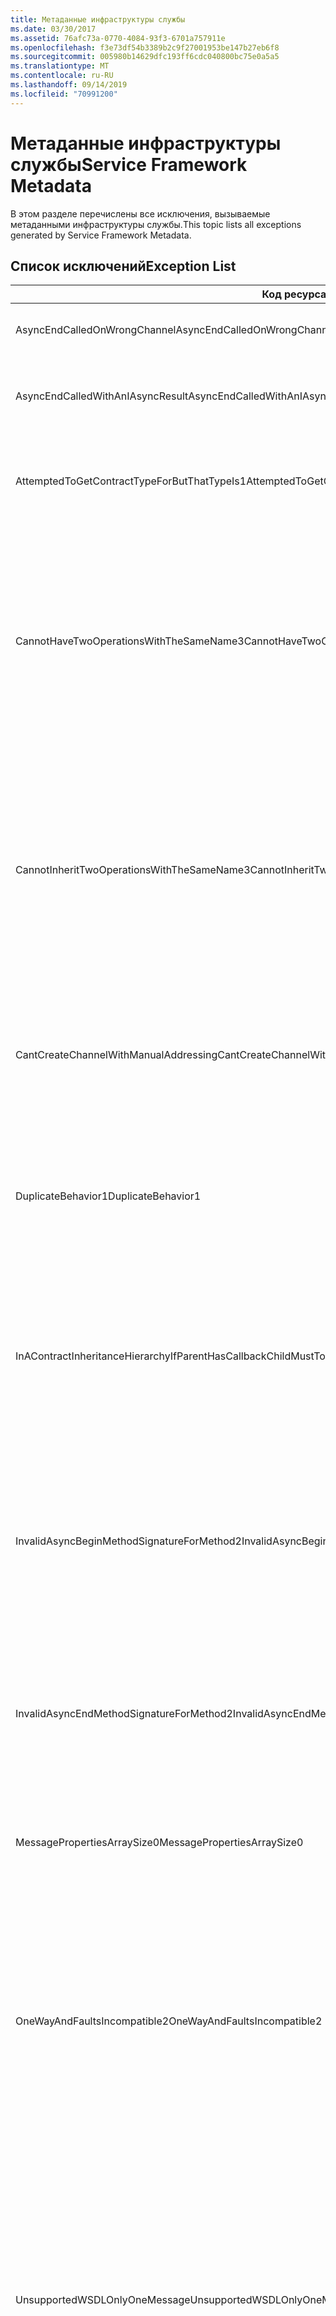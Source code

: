 ```yaml
---
title: Метаданные инфраструктуры службы
ms.date: 03/30/2017
ms.assetid: 76afc73a-0770-4084-93f3-6701a757911e
ms.openlocfilehash: f3e73df54b3389b2c9f27001953be147b27eb6f8
ms.sourcegitcommit: 005980b14629dfc193ff6cdc040800bc75e0a5a5
ms.translationtype: MT
ms.contentlocale: ru-RU
ms.lasthandoff: 09/14/2019
ms.locfileid: "70991200"
---
```

# <a name="service-framework-metadata"></a><span data-ttu-id="f656c-102">Метаданные инфраструктуры службы</span><span class="sxs-lookup"><span data-stu-id="f656c-102">Service Framework Metadata</span></span>
<span data-ttu-id="f656c-103">В этом разделе перечислены все исключения, вызываемые метаданными инфраструктуры службы.</span><span class="sxs-lookup"><span data-stu-id="f656c-103">This topic lists all exceptions generated by Service Framework Metadata.</span></span>  
  
## <a name="exception-list"></a><span data-ttu-id="f656c-104">Список исключений</span><span class="sxs-lookup"><span data-stu-id="f656c-104">Exception List</span></span>  
  
|<span data-ttu-id="f656c-105">Код ресурса</span><span class="sxs-lookup"><span data-stu-id="f656c-105">Resource Code</span></span>|<span data-ttu-id="f656c-106">Строка ресурса</span><span class="sxs-lookup"><span data-stu-id="f656c-106">Resource String</span></span>|  
|-------------------|---------------------|  
|<span data-ttu-id="f656c-107">AsyncEndCalledOnWrongChannel</span><span class="sxs-lookup"><span data-stu-id="f656c-107">AsyncEndCalledOnWrongChannel</span></span>|<span data-ttu-id="f656c-108">Асинхронный метод End вызван для неправильного канала.</span><span class="sxs-lookup"><span data-stu-id="f656c-108">An asynchronous End was called on the wrong channel.</span></span>|  
|<span data-ttu-id="f656c-109">AsyncEndCalledWithAnIAsyncResult</span><span class="sxs-lookup"><span data-stu-id="f656c-109">AsyncEndCalledWithAnIAsyncResult</span></span>|<span data-ttu-id="f656c-110">Асинхронный метод End вызван с использованием IAsyncResult из другого метода Begin.</span><span class="sxs-lookup"><span data-stu-id="f656c-110">An asynchronous End was called with an IAsyncResult from a different Begin method.</span></span>|  
|<span data-ttu-id="f656c-111">AttemptedToGetContractTypeForButThatTypeIs1</span><span class="sxs-lookup"><span data-stu-id="f656c-111">AttemptedToGetContractTypeForButThatTypeIs1</span></span>|<span data-ttu-id="f656c-112">Попытка получить тип контракта для указанного.</span><span class="sxs-lookup"><span data-stu-id="f656c-112">Attempted to get contract type for the specified.</span></span> <span data-ttu-id="f656c-113">Тип не является ServiceContract и не наследует ServiceContract.</span><span class="sxs-lookup"><span data-stu-id="f656c-113">The type is not a ServiceContract and it does not inherit a ServiceContract.</span></span>|  
|<span data-ttu-id="f656c-114">CannotHaveTwoOperationsWithTheSameName3</span><span class="sxs-lookup"><span data-stu-id="f656c-114">CannotHaveTwoOperationsWithTheSameName3</span></span>|<span data-ttu-id="f656c-115">В одном контракте не допускается иметь две операции с одинаковым именем.</span><span class="sxs-lookup"><span data-stu-id="f656c-115">Cannot have two operations in the same contract with the same name.</span></span> <span data-ttu-id="f656c-116">Указанные методы в указанном типе нарушают это правило.</span><span class="sxs-lookup"><span data-stu-id="f656c-116">The specified methods in the specified type violate this rule.</span></span> <span data-ttu-id="f656c-117">Измените имя одной из операций путем изменения имени метода или с помощью свойства Name атрибута OperationContractAttribute.</span><span class="sxs-lookup"><span data-stu-id="f656c-117">Change the name of one of the operations by changing the method name or by using the Name property of OperationContractAttribute.</span></span>|  
|<span data-ttu-id="f656c-118">CannotInheritTwoOperationsWithTheSameName3</span><span class="sxs-lookup"><span data-stu-id="f656c-118">CannotInheritTwoOperationsWithTheSameName3</span></span>|<span data-ttu-id="f656c-119">Нельзя наследовать две различные операции с одинаковым именем.</span><span class="sxs-lookup"><span data-stu-id="f656c-119">Cannot inherit two different operations with the same name.</span></span> <span data-ttu-id="f656c-120">Указанная операция из указанных контрактов нарушает это правило.</span><span class="sxs-lookup"><span data-stu-id="f656c-120">The specified operation from the specified contracts violate this rule.</span></span> <span data-ttu-id="f656c-121">Измените имя одной из операций путем изменения имени метода или с помощью свойства Name атрибута OperationContractAttribute.</span><span class="sxs-lookup"><span data-stu-id="f656c-121">Change the name of one of the operations by changing the method name or by using the Name property of OperationContractAttribute.</span></span>|  
|<span data-ttu-id="f656c-122">CantCreateChannelWithManualAddressing</span><span class="sxs-lookup"><span data-stu-id="f656c-122">CantCreateChannelWithManualAddressing</span></span>|<span data-ttu-id="f656c-123">Не удается создать канал для контракта, который требует запрос-ответ и привязку с ручной адресацией, но поддерживает только дуплексную связь.</span><span class="sxs-lookup"><span data-stu-id="f656c-123">Cannot create a channel for a contract that requires a request/reply and a binding that requires manual addressing but only supports duplex communication.</span></span>|  
|<span data-ttu-id="f656c-124">DuplicateBehavior1</span><span class="sxs-lookup"><span data-stu-id="f656c-124">DuplicateBehavior1</span></span>|<span data-ttu-id="f656c-125">Не удается добавить значение в коллекцию.</span><span class="sxs-lookup"><span data-stu-id="f656c-125">The value cannot be added to the collection.</span></span> <span data-ttu-id="f656c-126">Коллекция уже содержит объект этого типа.</span><span class="sxs-lookup"><span data-stu-id="f656c-126">The collection already contains an item of the same specified type.</span></span> <span data-ttu-id="f656c-127">Эта коллекция поддерживает только по одному экземпляру каждого типа.</span><span class="sxs-lookup"><span data-stu-id="f656c-127">This collection only supports one instance of each type.</span></span>|  
|<span data-ttu-id="f656c-128">InAContractInheritanceHierarchyIfParentHasCallbackChildMustToo</span><span class="sxs-lookup"><span data-stu-id="f656c-128">InAContractInheritanceHierarchyIfParentHasCallbackChildMustToo</span></span>|<span data-ttu-id="f656c-129">Поскольку указанный базовый контракт службы имеет указанный контракт обратного вызова, указанный производный контракт службы должен также задавать либо указанный тип, либо производный тип контракта обратного вызова.</span><span class="sxs-lookup"><span data-stu-id="f656c-129">Because the specified base service contract has a specified callback contract, the specified derived service contract must also specify either the specified type, or a derived type as its callback contract.</span></span>|  
|<span data-ttu-id="f656c-130">InvalidAsyncBeginMethodSignatureForMethod2</span><span class="sxs-lookup"><span data-stu-id="f656c-130">InvalidAsyncBeginMethodSignatureForMethod2</span></span>|<span data-ttu-id="f656c-131">Недопустимая подпись асинхронного метода Begin для указанного метода в указанном типе ServiceContract.</span><span class="sxs-lookup"><span data-stu-id="f656c-131">Invalid asynchronous Begin method signature for the specified method in the specified ServiceContract type.</span></span> <span data-ttu-id="f656c-132">Метод Begin должен получать в качестве последних двух аргументов AsyncCallback и некоторый объект, а возвращать IAsyncResult.</span><span class="sxs-lookup"><span data-stu-id="f656c-132">Your begin method must take an AsyncCallback and an object as the last two arguments and return an IAsyncResult.</span></span>|  
|<span data-ttu-id="f656c-133">InvalidAsyncEndMethodSignatureForMethod2</span><span class="sxs-lookup"><span data-stu-id="f656c-133">InvalidAsyncEndMethodSignatureForMethod2</span></span>|<span data-ttu-id="f656c-134">Недопустимая подпись асинхронного метода End для указанного метода в указанном типе ServiceContract.</span><span class="sxs-lookup"><span data-stu-id="f656c-134">Invalid asynchronous End method signature for the specified method in the specified ServiceContract type.</span></span> <span data-ttu-id="f656c-135">Метод End должен получать IAsyncResult в качестве последнего аргумента.</span><span class="sxs-lookup"><span data-stu-id="f656c-135">Your end method must take an IAsyncResult as the last argument.</span></span>|  
|<span data-ttu-id="f656c-136">MessagePropertiesArraySize0</span><span class="sxs-lookup"><span data-stu-id="f656c-136">MessagePropertiesArraySize0</span></span>|<span data-ttu-id="f656c-137">Переданный массив не имеет достаточно места для размещения всех свойств, принадлежащих этой коллекции.</span><span class="sxs-lookup"><span data-stu-id="f656c-137">The array that was passed does not have enough space to hold all the properties contained by this collection.</span></span>|  
|<span data-ttu-id="f656c-138">OneWayAndFaultsIncompatible2</span><span class="sxs-lookup"><span data-stu-id="f656c-138">OneWayAndFaultsIncompatible2</span></span>|<span data-ttu-id="f656c-139">Указанный метод в указанном типе отмечен как IsOneWay=true и объявляет один или более атрибутов FaultContractAttributes.</span><span class="sxs-lookup"><span data-stu-id="f656c-139">The specified method in the specified type is marked as IsOneWay=true and declares one or more FaultContractAttributes.</span></span> <span data-ttu-id="f656c-140">Односторонние методы не могут объявлять атрибуты FaultContractAttributes.</span><span class="sxs-lookup"><span data-stu-id="f656c-140">One-way methods cannot declare FaultContractAttributes.</span></span> <span data-ttu-id="f656c-141">Для устранения ошибки измените значение IsOneWay на false или удалите атрибуты FaultContractAttributes.</span><span class="sxs-lookup"><span data-stu-id="f656c-141">Change IsOneWay to false or remove the FaultContractAttributes.</span></span>|  
|<span data-ttu-id="f656c-142">UnsupportedWSDLOnlyOneMessage</span><span class="sxs-lookup"><span data-stu-id="f656c-142">UnsupportedWSDLOnlyOneMessage</span></span>|<span data-ttu-id="f656c-143">Неподдерживаемый WSDL.</span><span class="sxs-lookup"><span data-stu-id="f656c-143">Unsupported Web Services Description Language.</span></span> <span data-ttu-id="f656c-144">Для сообщений об ошибках поддерживается только одна часть сообщения.</span><span class="sxs-lookup"><span data-stu-id="f656c-144">Only one message part is supported for fault messages.</span></span> <span data-ttu-id="f656c-145">Данное сообщение об ошибке ссылается на несколько частей сообщения.</span><span class="sxs-lookup"><span data-stu-id="f656c-145">This fault message refers to more than one message part.</span></span> <span data-ttu-id="f656c-146">Если возможен доступ к файлу WSDL с правом редактирования, можно устранить неполадку путем удаления дополнительных частей сообщения, чтобы сообщение об ошибке ссылалось только на одну часть.</span><span class="sxs-lookup"><span data-stu-id="f656c-146">If you have edit access to the Web Services Description Language file, you can fix the problem by removing the extra message parts such that fault message references just one part.</span></span>|  
|<span data-ttu-id="f656c-147">UnsupportedWSDLTheFault</span><span class="sxs-lookup"><span data-stu-id="f656c-147">UnsupportedWSDLTheFault</span></span>|<span data-ttu-id="f656c-148">Неподдерживаемый WSDL.</span><span class="sxs-lookup"><span data-stu-id="f656c-148">Unsupported Web Services Description Language.</span></span> <span data-ttu-id="f656c-149">Часть сообщения об ошибке должна ссылаться на некоторый элемент.</span><span class="sxs-lookup"><span data-stu-id="f656c-149">The fault message part must reference an element.</span></span> <span data-ttu-id="f656c-150">Данное сообщение об ошибке не ссылается на элемент.</span><span class="sxs-lookup"><span data-stu-id="f656c-150">This fault message does not refer to an element.</span></span> <span data-ttu-id="f656c-151">Если возможен доступ к файлу WSDL с правом редактирования, можно устранить неполадку ссылкой на элемент схемы, используя атрибут элемента.</span><span class="sxs-lookup"><span data-stu-id="f656c-151">If you have edit access to the Web Services Definition Language document, you can fix the problem by referencing a schema element using the 'element' attribute.</span></span>|  
|<span data-ttu-id="f656c-152">WsdlImportErrorDependencyDetail</span><span class="sxs-lookup"><span data-stu-id="f656c-152">WsdlImportErrorDependencyDetail</span></span>|<span data-ttu-id="f656c-153">Ошибка при импорте указанного объекта, от которого зависит другое указанное значение.</span><span class="sxs-lookup"><span data-stu-id="f656c-153">An error occurred while importing the specified that the other specified value is dependent on.</span></span> <span data-ttu-id="f656c-154">Также указан Xpath.</span><span class="sxs-lookup"><span data-stu-id="f656c-154">The Xpath is also specified.</span></span>|  
|<span data-ttu-id="f656c-155">XsdMissingRequiredAttribute1</span><span class="sxs-lookup"><span data-stu-id="f656c-155">XsdMissingRequiredAttribute1</span></span>|<span data-ttu-id="f656c-156">Отсутствует указанный обязательный атрибут.</span><span class="sxs-lookup"><span data-stu-id="f656c-156">Missing the specified required attribute.</span></span>|
